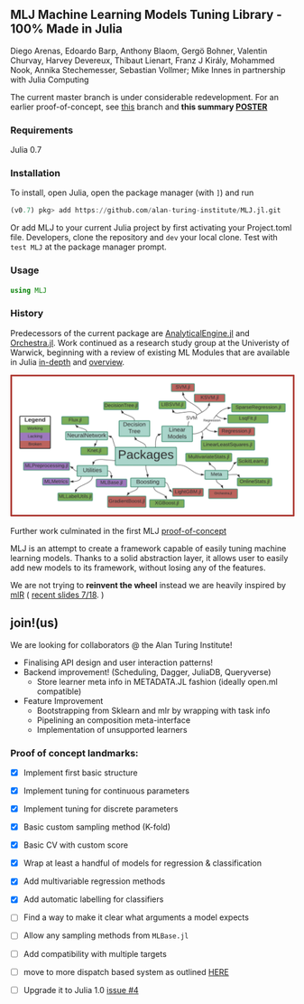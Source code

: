 ## MLJ Machine Learning Models Tuning Library - 100% Made in Julia

Diego Arenas, Edoardo Barp, Anthony Blaom, Gergö Bohner, Valentin Churvay, Harvey Devereux, Thibaut Lienart, Franz J Király, Mohammed Nook, Annika Stechemesser, Sebastian Vollmer; Mike Innes in partnership with Julia Computing

The current master branch is under considerable redevelopment. For an
earlier proof-of-concept, see
[this](https://github.com/alan-turing-institute/MLJ.jl/tree/poc)
branch and **this summary [POSTER](material/MLJ-JuliaCon2018-poster.pdf)**


### Requirements

Julia 0.7


### Installation

To install, open Julia, open the package manager (with `]`) and run

````julia
(v0.7) pkg> add https://github.com/alan-turing-institute/MLJ.jl.git
````

Or add MLJ to your current Julia project by first activating your
Project.toml file. Developers, clone the repository and `dev` your
local clone. Test with `test MLJ` at the package manager prompt. 


### Usage

````julia
using MLJ
````

### History

Predecessors of the current package are
[AnalyticalEngine.jl](https://github.com/tlienart/AnalyticalEngine.jl)
and [Orchestra.jl](https://github.com/svs14/Orchestra.jl). Work
continued as a research study group at the Univeristy of Warwick,
beginning with a review of existing ML Modules that are available in
Julia
[in-depth](https://github.com/dominusmi/Julia-Machine-Learning-Review/tree/master/Educational)
and
[overview](https://github.com/dominusmi/Julia-Machine-Learning-Review/tree/master/Package%20Review).

![alt text](material/packages.jpg)

Further work culminated in the first MLJ
[proof-of-concept](https://github.com/alan-turing-institute/MLJ.jl/tree/poc)

MLJ is an attempt to create a framework capable of easily tuning
machine learning models.  Thanks to a solid abstraction layer, it
allows user to easily add new models to its framework, without losing
any of the features.

We are not trying to __reinvent the wheel__ instead we are heavily
inspired by [mlR](https://pat-s.github.io/mlr/index.html) ( [recent
slides 7/18](https://github.com/mlr-org/mlr-outreach). )


## join!(us)
We are looking for collaborators @ the Alan Turing Institute! 
 * Finalising API design and user interaction patterns! 
 * Backend improvement! (Scheduling, Dagger, JuliaDB, Queryverse)
   * Store learner meta info in METADATA.JL fashion (ideally open.ml compatible)
 * Feature Improvement 
   * Bootstrapping from Sklearn and mlr by wrapping with task info
   * Pipelining an composition meta-interface
   * Implementation of unsupported learners


### Proof of concept landmarks:

- [x] Implement first basic structure
- [x] Implement tuning for continuous parameters
- [x] Implement tuning for discrete parameters
- [x] Basic custom sampling method (K-fold)
- [x] Basic CV with custom score
- [x] Wrap at least a handful of models for regression & classification
- [x] Add multivariable regression methods
- [x] Add automatic labelling for classifiers
- [ ] Find a way to make it clear what arguments a model expects
- [ ] Allow any sampling methods from `MLBase.jl`
- [ ] Add compatibility with multiple targets
- [ ] move to more dispatch based system as outlined [HERE](https://nbviewer.jupyter.org/github/gbohner/Julia-Machine-Learning-Review/blob/f3482badf1f275e2a98bf7e338d406d399609f37/MLR/TuningDispatch_framework.ipynb)
- [ ] Upgrade it to Julia 1.0 [issue #4](https://github.com/alan-turing-institute/MLJ/issues/4)


